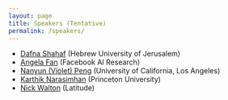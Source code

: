 ```yaml
---
layout: page
title: Speakers (Tentative)
permalink: /speakers/
---
```


* [Dafna Shahaf](http://www.hyadatalab.com/) (Hebrew University of Jerusalem)
* [Angela Fan](https://ai.facebook.com/people/angela-fan) (Facebook AI Research)
* [Nanyun (Violet) Peng](https://vnpeng.net/) (University of California, Los Angeles)
* [Karthik Narasimhan](https://www.cs.princeton.edu/~karthikn/) (Princeton University)
* [Nick Walton](https://latitude.io/) (Latitude)

